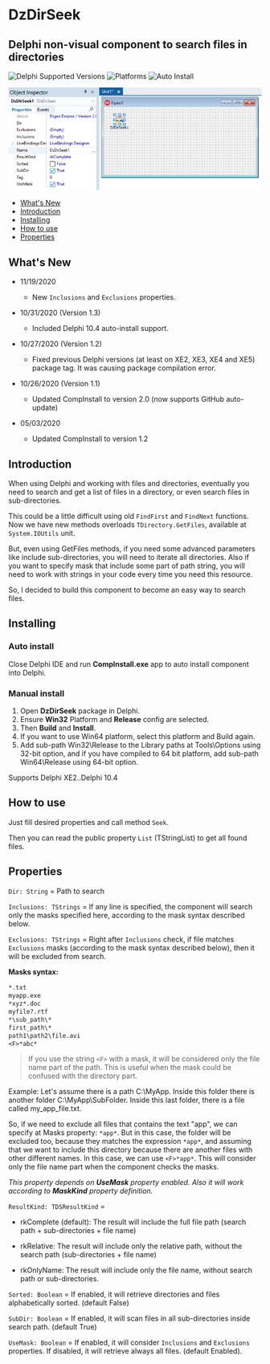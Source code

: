 # DzDirSeek

## Delphi non-visual component to search files in directories

![Delphi Supported Versions](https://img.shields.io/badge/Delphi%20Supported%20Versions-XE2..10.4-blue.svg)
![Platforms](https://img.shields.io/badge/Platforms-Win32%20and%20Win64-red.svg)
![Auto Install](https://img.shields.io/badge/-Auto%20Install%20App-orange.svg)

![Design Example](images/design_example.png)

- [What's New](#whats-new)
- [Introduction](#introduction)
- [Installing](#installing)
- [How to use](#how-to-use)
- [Properties](#properties)

## What's New

- 11/19/2020

   - New `Inclusions` and `Exclusions` properties.

- 10/31/2020 (Version 1.3)

   - Included Delphi 10.4 auto-install support.

- 10/27/2020 (Version 1.2)

   - Fixed previous Delphi versions (at least on XE2, XE3, XE4 and XE5) package tag. It was causing package compilation error.

- 10/26/2020 (Version 1.1)

   - Updated CompInstall to version 2.0 (now supports GitHub auto-update)

- 05/03/2020

   - Updated CompInstall to version 1.2

## Introduction

When using Delphi and working with files and directories, eventually you need to search and get a list of files in a directory, or even search files in sub-directories.

This could be a little difficult using old `FindFirst` and `FindNext` functions. Now we have new methods overloads `TDirectory.GetFiles`, available at `System.IOUtils` unit.

But, even using GetFiles methods, if you need some advanced parameters like include sub-directories, you will need to iterate all directories. Also if you want to specify mask that include some part of path string, you will need to work with strings in your code every time you need this resource.

So, I decided to build this component to become an easy way to search files.

## Installing

### Auto install

Close Delphi IDE and run **CompInstall.exe** app to auto install component into Delphi.

### Manual install

1. Open **DzDirSeek** package in Delphi.
2. Ensure **Win32** Platform and **Release** config are selected.
3. Then **Build** and **Install**.
4. If you want to use Win64 platform, select this platform and Build again.
5. Add sub-path Win32\Release to the Library paths at Tools\Options using 32-bit option, and if you have compiled to 64 bit platform, add sub-path Win64\Release using 64-bit option.

Supports Delphi XE2..Delphi 10.4

## How to use

Just fill desired properties and call method `Seek`.

Then you can read the public property `List` (TStringList) to get all found files.

## Properties

`Dir: String` = Path to search

`Inclusions: TStrings` = If any line is specified, the component will search only the masks specified here, according to the mask syntax described below.

`Exclusions: TStrings` = Right after `Inclusions` check, if file matches `Exclusions` masks (according to the mask syntax described below), then it will be excluded from search. 

**Masks syntax:**

```
*.txt
myapp.exe
*xyz*.doc
myfile?.rtf
*\sub_path\*
first_path\*
path1\path2\file.avi
<F>*abc*
```

> If you use the string `<F>` with a mask, it will be considered only the file name part of the path. This is useful when the mask could be confused with the directory part.

Example: Let's assume there is a path C:\MyApp. Inside this folder there is another folder C:\MyApp\SubFolder. Inside this last folder, there is a file called my_app_file.txt.

So, if we need to exclude all files that contains the text "app", we can specify at Masks property: `*app*`. But in this case, the folder will be excluded too, because they matches the expression `*app*`, and assuming that we want to include this directory because there are another files with other different names. In this case, we can use `<F>*app*`. This will consider only the file name part when the component checks the masks.

*This property depends on **UseMask** property enabled. Also it will work according to **MaskKind** property definition.*

`ResultKind: TDSResultKind` = 

- rkComplete (default): The result will include the full file path (search path + sub-directories + file name)

- rkRelative: The result will include only the relative path, without the search path (sub-directories + file name)

- rkOnlyName: The result will include only the file name, without search path or sub-directories.

`Sorted: Boolean` = If enabled, it will retrieve directories and files alphabetically sorted. (default False)

`SubDir: Boolean` = If enabled, it will scan files in all sub-directories inside search path. (default True)

`UseMask: Boolean` = If enabled, it will consider `Inclusions` and `Exclusions` properties. If disabled, it will retrieve always all files. (default Enabled).
